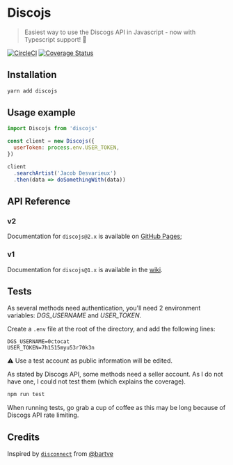 # Discojs

> Easiest way to use the Discogs API in Javascript - now with Typescript support! :musical_note:

[![CircleCI](https://circleci.com/gh/aknorw/discojs.svg?style=svg)](https://circleci.com/gh/aknorw/discojs)
[![Coverage Status](https://coveralls.io/repos/github/aknorw/discojs/badge.svg?branch=master)](https://coveralls.io/github/aknorw/discojs?branch=master)

## Installation

```sh
yarn add discojs
```

## Usage example

```js
import Discojs from 'discojs'

const client = new Discojs({
  userToken: process.env.USER_TOKEN,
})

client
  .searchArtist('Jacob Desvarieux')
  .then(data => doSomethingWith(data))
```

## API Reference

### v2

Documentation for `discojs@2.x` is available on [GitHub Pages](https://aknorw.github.io/discojs/);

### v1

Documentation for `discojs@1.x` is available in the [wiki](https://github.com/aknorw/discojs/wiki).

## Tests

As several methods need authentication, you'll need 2 environment variables: _DGS_USERNAME_ and _USER_TOKEN_.

Create a `.env` file at the root of the directory, and add the following lines:

```
DGS_USERNAME=0ctocat
USER_TOKEN=7h1515myu53r70k3n
```

:warning: Use a test account as public information will be edited.

As stated by Discogs API, some methods need a seller account. As I do not have one, I could not test them (which explains the coverage).

```sh
npm run test
```

When running tests, go grab a cup of coffee as this may be long because of Discogs API rate limiting.

## Credits

Inspired by [`disconnect`](https://github.com/bartve/disconnect) from [@bartve](https://github.com/bartve)
